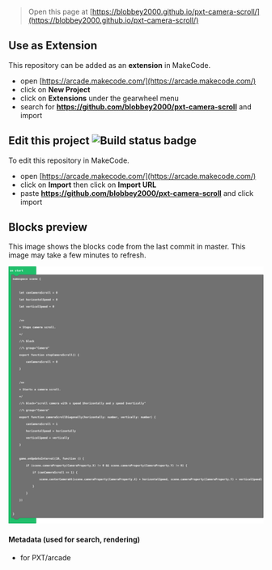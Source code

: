 
> Open this page at [https://blobbey2000.github.io/pxt-camera-scroll/](https://blobbey2000.github.io/pxt-camera-scroll/)

## Use as Extension

This repository can be added as an **extension** in MakeCode.

* open [https://arcade.makecode.com/](https://arcade.makecode.com/)
* click on **New Project**
* click on **Extensions** under the gearwheel menu
* search for **https://github.com/blobbey2000/pxt-camera-scroll** and import

## Edit this project ![Build status badge](https://github.com/blobbey2000/pxt-camera-scroll/workflows/MakeCode/badge.svg)

To edit this repository in MakeCode.

* open [https://arcade.makecode.com/](https://arcade.makecode.com/)
* click on **Import** then click on **Import URL**
* paste **https://github.com/blobbey2000/pxt-camera-scroll** and click import

## Blocks preview

This image shows the blocks code from the last commit in master.
This image may take a few minutes to refresh.

![A rendered view of the blocks](https://github.com/blobbey2000/pxt-camera-scroll/raw/master/.github/makecode/blocks.png)

#### Metadata (used for search, rendering)

* for PXT/arcade
<script src="https://makecode.com/gh-pages-embed.js"></script><script>makeCodeRender("{{ site.makecode.home_url }}", "{{ site.github.owner_name }}/{{ site.github.repository_name }}");</script>
